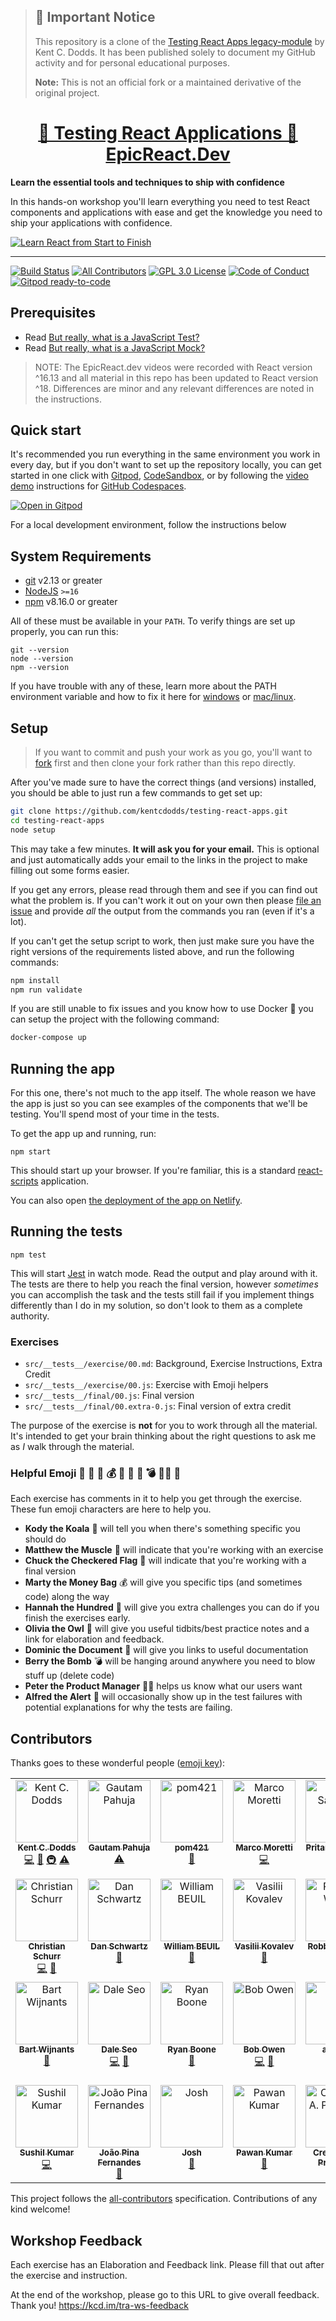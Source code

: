 > ## 🚨 Important Notice
>
> This repository is a clone of the
> [Testing React Apps legacy-module](https://github.com/kentcdodds/testing-react-apps)
> by Kent C. Dodds. It has been published solely to document my GitHub activity
> and for personal educational purposes.
>
> **Note:** This is not an official fork or a maintained derivative of the
> original project.

<div>
  <h1 align="center"><a href="https://www.epicreact.dev/modules/testing-react-apps-v1/testing-react-apps-welcome">🧐 Testing React Applications 🚀 EpicReact.Dev</a></h1>
  <strong>
    Learn the essential tools and techniques to ship with confidence
  </strong>
  <p>
    In this hands-on workshop you'll learn everything you need to test React
    components and applications with ease and get the knowledge you need to ship
    your applications with confidence.
  </p>

  <a href="https://epicreact.dev">
    <img
      alt="Learn React from Start to Finish"
      src="https://kentcdodds.com/images/epicreact-promo/er-1.gif"
    />
  </a>
</div>

<hr />

<!-- prettier-ignore-start -->
[![Build Status][build-badge]][build]
[![All Contributors][all-contributors-badge]](#contributors)
[![GPL 3.0 License][license-badge]][license]
[![Code of Conduct][coc-badge]][coc]
[![Gitpod ready-to-code][gitpod-badge]](https://gitpod.io/#https://github.com/kentcdodds/testing-react-apps)
<!-- prettier-ignore-end -->

## Prerequisites

- Read
  [But really, what is a JavaScript Test?](https://kentcdodds.com/blog/but-really-what-is-a-javascript-test)
- Read
  [But really, what is a JavaScript Mock?](https://kentcdodds.com/blog/but-really-what-is-a-javascript-mock)

> NOTE: The EpicReact.dev videos were recorded with React version ^16.13 and all
> material in this repo has been updated to React version ^18. Differences are
> minor and any relevant differences are noted in the instructions.

## Quick start

It's recommended you run everything in the same environment you work in every
day, but if you don't want to set up the repository locally, you can get started
in one click with [Gitpod](https://gitpod.io),
[CodeSandbox](https://codesandbox.io/s/github/kentcdodds/testing-react-apps), or
by following the [video demo](https://www.youtube.com/watch?v=gCoVJm3hGk4)
instructions for [GitHub Codespaces](https://github.com/features/codespaces).

[![Open in Gitpod](https://gitpod.io/button/open-in-gitpod.svg)](https://gitpod.io/#https://github.com/kentcdodds/testing-react-apps)

For a local development environment, follow the instructions below

## System Requirements

- [git][git] v2.13 or greater
- [NodeJS][node] `>=16`
- [npm][npm] v8.16.0 or greater

All of these must be available in your `PATH`. To verify things are set up
properly, you can run this:

```shell
git --version
node --version
npm --version
```

If you have trouble with any of these, learn more about the PATH environment
variable and how to fix it here for [windows][win-path] or
[mac/linux][mac-path].

## Setup

> If you want to commit and push your work as you go, you'll want to
> [fork](https://docs.github.com/en/free-pro-team@latest/github/getting-started-with-github/fork-a-repo)
> first and then clone your fork rather than this repo directly.

After you've made sure to have the correct things (and versions) installed, you
should be able to just run a few commands to get set up:

```bash
git clone https://github.com/kentcdodds/testing-react-apps.git
cd testing-react-apps
node setup
```

This may take a few minutes. **It will ask you for your email.** This is
optional and just automatically adds your email to the links in the project to
make filling out some forms easier.

If you get any errors, please read through them and see if you can find out what
the problem is. If you can't work it out on your own then please [file an
issue][issue] and provide _all_ the output from the commands you ran (even if
it's a lot).

If you can't get the setup script to work, then just make sure you have the
right versions of the requirements listed above, and run the following commands:

```bash
npm install
npm run validate
```

If you are still unable to fix issues and you know how to use Docker 🐳 you can
setup the project with the following command:

```bash
docker-compose up
```

## Running the app

For this one, there's not much to the app itself. The whole reason we have the
app is just so you can see examples of the components that we'll be testing.
You'll spend most of your time in the tests.

To get the app up and running, run:

```shell
npm start
```

This should start up your browser. If you're familiar, this is a standard
[react-scripts](https://create-react-app.dev/) application.

You can also open
[the deployment of the app on Netlify](https://testing-react-apps.netlify.app/).

## Running the tests

```shell
npm test
```

This will start [Jest](https://jestjs.io/) in watch mode. Read the output and
play around with it. The tests are there to help you reach the final version,
however _sometimes_ you can accomplish the task and the tests still fail if you
implement things differently than I do in my solution, so don't look to them as
a complete authority.

### Exercises

- `src/__tests__/exercise/00.md`: Background, Exercise Instructions, Extra
  Credit
- `src/__tests__/exercise/00.js`: Exercise with Emoji helpers
- `src/__tests__/final/00.js`: Final version
- `src/__tests__/final/00.extra-0.js`: Final version of extra credit

The purpose of the exercise is **not** for you to work through all the material.
It's intended to get your brain thinking about the right questions to ask me as
_I_ walk through the material.

### Helpful Emoji 🐨 💪 🏁 💰 💯 🦉 📜 💣 👨‍💼 🚨

Each exercise has comments in it to help you get through the exercise. These fun
emoji characters are here to help you.

- **Kody the Koala** 🐨 will tell you when there's something specific you should
  do
- **Matthew the Muscle** 💪 will indicate that you're working with an exercise
- **Chuck the Checkered Flag** 🏁 will indicate that you're working with a final
  version
- **Marty the Money Bag** 💰 will give you specific tips (and sometimes code)
  along the way
- **Hannah the Hundred** 💯 will give you extra challenges you can do if you
  finish the exercises early.
- **Olivia the Owl** 🦉 will give you useful tidbits/best practice notes and a
  link for elaboration and feedback.
- **Dominic the Document** 📜 will give you links to useful documentation
- **Berry the Bomb** 💣 will be hanging around anywhere you need to blow stuff
  up (delete code)
- **Peter the Product Manager** 👨‍💼 helps us know what our users want
- **Alfred the Alert** 🚨 will occasionally show up in the test failures with
  potential explanations for why the tests are failing.

## Contributors

Thanks goes to these wonderful people
([emoji key](https://github.com/kentcdodds/all-contributors#emoji-key)):

<!-- ALL-CONTRIBUTORS-LIST:START - Do not remove or modify this section -->
<!-- prettier-ignore-start -->
<!-- markdownlint-disable -->
<table>
  <tbody>
    <tr>
      <td align="center" valign="top" width="14.28%"><a href="https://kentcdodds.com"><img src="https://avatars.githubusercontent.com/u/1500684?v=3?s=100" width="100px;" alt="Kent C. Dodds"/><br /><sub><b>Kent C. Dodds</b></sub></a><br /><a href="https://github.com/kentcdodds/testing-react-apps/commits?author=kentcdodds" title="Code">💻</a> <a href="https://github.com/kentcdodds/testing-react-apps/commits?author=kentcdodds" title="Documentation">📖</a> <a href="#infra-kentcdodds" title="Infrastructure (Hosting, Build-Tools, etc)">🚇</a> <a href="https://github.com/kentcdodds/testing-react-apps/commits?author=kentcdodds" title="Tests">⚠️</a></td>
      <td align="center" valign="top" width="14.28%"><a href="https://relayr.io/"><img src="https://avatars1.githubusercontent.com/u/32642691?v=4?s=100" width="100px;" alt="Gautam Pahuja"/><br /><sub><b>Gautam Pahuja</b></sub></a><br /><a href="https://github.com/kentcdodds/testing-react-apps/commits?author=gautam-pahuja" title="Tests">⚠️</a></td>
      <td align="center" valign="top" width="14.28%"><a href="https://github.com/pom421"><img src="https://avatars1.githubusercontent.com/u/3749428?v=4?s=100" width="100px;" alt="pom421"/><br /><sub><b>pom421</b></sub></a><br /><a href="https://github.com/kentcdodds/testing-react-apps/commits?author=pom421" title="Documentation">📖</a></td>
      <td align="center" valign="top" width="14.28%"><a href="https://github.com/marcosvega91"><img src="https://avatars2.githubusercontent.com/u/5365582?v=4?s=100" width="100px;" alt="Marco Moretti"/><br /><sub><b>Marco Moretti</b></sub></a><br /><a href="https://github.com/kentcdodds/testing-react-apps/commits?author=marcosvega91" title="Code">💻</a></td>
      <td align="center" valign="top" width="14.28%"><a href="https://www.linkedin.com/in/pritamsangani/"><img src="https://avatars3.githubusercontent.com/u/22857896?v=4?s=100" width="100px;" alt="Pritam Sangani"/><br /><sub><b>Pritam Sangani</b></sub></a><br /><a href="https://github.com/kentcdodds/testing-react-apps/commits?author=PritamSangani" title="Code">💻</a></td>
      <td align="center" valign="top" width="14.28%"><a href="https://github.com/emzoumpo"><img src="https://avatars2.githubusercontent.com/u/2103443?v=4?s=100" width="100px;" alt="Emmanouil Zoumpoulakis"/><br /><sub><b>Emmanouil Zoumpoulakis</b></sub></a><br /><a href="https://github.com/kentcdodds/testing-react-apps/commits?author=emzoumpo" title="Documentation">📖</a></td>
      <td align="center" valign="top" width="14.28%"><a href="http://peter.hozak.info/"><img src="https://avatars0.githubusercontent.com/u/1087670?v=4?s=100" width="100px;" alt="Peter Hozák"/><br /><sub><b>Peter Hozák</b></sub></a><br /><a href="https://github.com/kentcdodds/testing-react-apps/commits?author=Aprillion" title="Code">💻</a></td>
    </tr>
    <tr>
      <td align="center" valign="top" width="14.28%"><a href="https://github.com/milamer"><img src="https://avatars2.githubusercontent.com/u/12884134?v=4?s=100" width="100px;" alt="Christian Schurr"/><br /><sub><b>Christian Schurr</b></sub></a><br /><a href="https://github.com/kentcdodds/testing-react-apps/commits?author=milamer" title="Code">💻</a> <a href="https://github.com/kentcdodds/testing-react-apps/commits?author=milamer" title="Documentation">📖</a></td>
      <td align="center" valign="top" width="14.28%"><a href="https://github.com/tiodan81"><img src="https://avatars2.githubusercontent.com/u/13711104?v=4?s=100" width="100px;" alt="Dan Schwartz"/><br /><sub><b>Dan Schwartz</b></sub></a><br /><a href="https://github.com/kentcdodds/testing-react-apps/commits?author=tiodan81" title="Documentation">📖</a></td>
      <td align="center" valign="top" width="14.28%"><a href="http://wbeuil.com"><img src="https://avatars1.githubusercontent.com/u/8110579?v=4?s=100" width="100px;" alt="William BEUIL"/><br /><sub><b>William BEUIL</b></sub></a><br /><a href="https://github.com/kentcdodds/testing-react-apps/commits?author=wbeuil" title="Documentation">📖</a></td>
      <td align="center" valign="top" width="14.28%"><a href="https://vk.com/vasilii_kovalev"><img src="https://avatars0.githubusercontent.com/u/10310491?v=4?s=100" width="100px;" alt="Vasilii Kovalev"/><br /><sub><b>Vasilii Kovalev</b></sub></a><br /><a href="https://github.com/kentcdodds/testing-react-apps/issues?q=author%3Avasilii-kovalev" title="Bug reports">🐛</a></td>
      <td align="center" valign="top" width="14.28%"><a href="https://github.com/RobbertWolfs"><img src="https://avatars2.githubusercontent.com/u/12511178?v=4?s=100" width="100px;" alt="Robbert Wolfs"/><br /><sub><b>Robbert Wolfs</b></sub></a><br /><a href="https://github.com/kentcdodds/testing-react-apps/issues?q=author%3ARobbertWolfs" title="Bug reports">🐛</a></td>
      <td align="center" valign="top" width="14.28%"><a href="http://twitter.com/peramanathan"><img src="https://avatars2.githubusercontent.com/u/9104920?v=4?s=100" width="100px;" alt="Peramanathan Sathyamoorthy"/><br /><sub><b>Peramanathan Sathyamoorthy</b></sub></a><br /><a href="https://github.com/kentcdodds/testing-react-apps/commits?author=p10ns11y" title="Tests">⚠️</a> <a href="https://github.com/kentcdodds/testing-react-apps/commits?author=p10ns11y" title="Code">💻</a></td>
      <td align="center" valign="top" width="14.28%"><a href="https://michaeldeboey.be"><img src="https://avatars3.githubusercontent.com/u/6643991?v=4?s=100" width="100px;" alt="Michaël De Boey"/><br /><sub><b>Michaël De Boey</b></sub></a><br /><a href="https://github.com/kentcdodds/testing-react-apps/commits?author=MichaelDeBoey" title="Code">💻</a></td>
    </tr>
    <tr>
      <td align="center" valign="top" width="14.28%"><a href="https://bartwijnants.be/"><img src="https://avatars1.githubusercontent.com/u/822859?v=4?s=100" width="100px;" alt="Bart Wijnants"/><br /><sub><b>Bart Wijnants</b></sub></a><br /><a href="https://github.com/kentcdodds/testing-react-apps/commits?author=bartw" title="Documentation">📖</a></td>
      <td align="center" valign="top" width="14.28%"><a href="https://www.daleseo.com"><img src="https://avatars1.githubusercontent.com/u/5466341?v=4?s=100" width="100px;" alt="Dale Seo"/><br /><sub><b>Dale Seo</b></sub></a><br /><a href="https://github.com/kentcdodds/testing-react-apps/commits?author=DaleSeo" title="Code">💻</a> <a href="https://github.com/kentcdodds/testing-react-apps/commits?author=DaleSeo" title="Documentation">📖</a></td>
      <td align="center" valign="top" width="14.28%"><a href="https://github.com/falldowngoboone"><img src="https://avatars0.githubusercontent.com/u/3603771?v=4?s=100" width="100px;" alt="Ryan Boone"/><br /><sub><b>Ryan Boone</b></sub></a><br /><a href="https://github.com/kentcdodds/testing-react-apps/commits?author=falldowngoboone" title="Documentation">📖</a></td>
      <td align="center" valign="top" width="14.28%"><a href="https://bobowen.tech"><img src="https://avatars3.githubusercontent.com/u/603731?v=4?s=100" width="100px;" alt="Bob Owen"/><br /><sub><b>Bob Owen</b></sub></a><br /><a href="https://github.com/kentcdodds/testing-react-apps/commits?author=onetruebob" title="Code">💻</a> <a href="https://github.com/kentcdodds/testing-react-apps/commits?author=onetruebob" title="Documentation">📖</a></td>
      <td align="center" valign="top" width="14.28%"><a href="http://www.sharpbites.com"><img src="https://avatars.githubusercontent.com/u/72561?v=4?s=100" width="100px;" alt="alberto"/><br /><sub><b>alberto</b></sub></a><br /><a href="https://github.com/kentcdodds/testing-react-apps/commits?author=alberto" title="Documentation">📖</a></td>
      <td align="center" valign="top" width="14.28%"><a href="https://github.com/marioleed"><img src="https://avatars.githubusercontent.com/u/1763448?v=4?s=100" width="100px;" alt="Mario Sannum"/><br /><sub><b>Mario Sannum</b></sub></a><br /><a href="https://github.com/kentcdodds/testing-react-apps/commits?author=marioleed" title="Code">💻</a></td>
      <td align="center" valign="top" width="14.28%"><a href="https://github.com/ssmkhrj"><img src="https://avatars.githubusercontent.com/u/49264891?v=4?s=100" width="100px;" alt="Som Shekhar Mukherjee"/><br /><sub><b>Som Shekhar Mukherjee</b></sub></a><br /><a href="https://github.com/kentcdodds/testing-react-apps/commits?author=ssmkhrj" title="Code">💻</a></td>
    </tr>
    <tr>
      <td align="center" valign="top" width="14.28%"><a href="https://github.com/skgyan"><img src="https://avatars.githubusercontent.com/u/5046860?v=4?s=100" width="100px;" alt="Sushil Kumar"/><br /><sub><b>Sushil Kumar</b></sub></a><br /><a href="https://github.com/kentcdodds/testing-react-apps/commits?author=skgyan" title="Code">💻</a></td>
      <td align="center" valign="top" width="14.28%"><a href="https://www.linkedin.com/in/joao-fernandes-75b9a763/"><img src="https://avatars.githubusercontent.com/u/7046309?v=4?s=100" width="100px;" alt="João Pina Fernandes"/><br /><sub><b>João Pina Fernandes</b></sub></a><br /><a href="https://github.com/kentcdodds/testing-react-apps/commits?author=Joao-pina-fernandes" title="Documentation">📖</a></td>
      <td align="center" valign="top" width="14.28%"><a href="https://github.com/joshjm"><img src="https://avatars.githubusercontent.com/u/21700579?v=4?s=100" width="100px;" alt="Josh"/><br /><sub><b>Josh</b></sub></a><br /><a href="https://github.com/kentcdodds/testing-react-apps/commits?author=joshjm" title="Documentation">📖</a></td>
      <td align="center" valign="top" width="14.28%"><a href="https://creador.dev"><img src="https://avatars.githubusercontent.com/u/40248406?v=4?s=100" width="100px;" alt="Pawan Kumar"/><br /><sub><b>Pawan Kumar</b></sub></a><br /><a href="https://github.com/kentcdodds/testing-react-apps/commits?author=creador-dev" title="Documentation">📖</a></td>
      <td align="center" valign="top" width="14.28%"><a href="https://github.com/Creeland"><img src="https://avatars.githubusercontent.com/u/518406?v=4?s=100" width="100px;" alt="Creeland A. Provinsal "/><br /><sub><b>Creeland A. Provinsal </b></sub></a><br /><a href="https://github.com/kentcdodds/testing-react-apps/commits?author=Creeland" title="Documentation">📖</a></td>
    </tr>
  </tbody>
</table>

<!-- markdownlint-restore -->
<!-- prettier-ignore-end -->

<!-- ALL-CONTRIBUTORS-LIST:END -->

This project follows the
[all-contributors](https://github.com/kentcdodds/all-contributors)
specification. Contributions of any kind welcome!

## Workshop Feedback

Each exercise has an Elaboration and Feedback link. Please fill that out after
the exercise and instruction.

At the end of the workshop, please go to this URL to give overall feedback.
Thank you! https://kcd.im/tra-ws-feedback

<!-- prettier-ignore-start -->
[npm]: https://www.npmjs.com/
[node]: https://nodejs.org
[git]: https://git-scm.com/
[build-badge]: https://img.shields.io/github/actions/workflow/status/kentcdodds/testing-react-apps/validate.yml?branch=main&logo=github&style=flat-square
[build]: https://github.com/kentcdodds/testing-react-apps/actions?query=workflow%3Avalidate
[license-badge]: https://img.shields.io/badge/license-GPL%203.0%20License-blue.svg?style=flat-square
[license]: https://github.com/kentcdodds/testing-react-apps/blob/main/LICENSE
[coc-badge]: https://img.shields.io/badge/code%20of-conduct-ff69b4.svg?style=flat-square
[gitpod-badge]: https://img.shields.io/badge/Gitpod-ready--to--code-908a85?logo=gitpod
[coc]: https://github.com/kentcdodds/testing-react-apps/blob/main/CODE_OF_CONDUCT.md
[emojis]: https://github.com/kentcdodds/all-contributors#emoji-key
[all-contributors]: https://github.com/kentcdodds/all-contributors
[all-contributors-badge]: https://img.shields.io/github/all-contributors/kentcdodds/testing-react-apps?color=orange&style=flat-square
[win-path]: https://www.howtogeek.com/118594/how-to-edit-your-system-path-for-easy-command-line-access/
[mac-path]: http://stackoverflow.com/a/24322978/971592
[issue]: https://github.com/kentcdodds/testing-react-apps/issues/new
<!-- prettier-ignore-end -->
